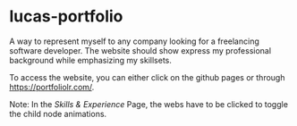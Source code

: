 # lucas-portfolio
A way to represent myself to any company looking for a freelancing software developer. The website should show express my professional background while emphasizing my skillsets.

To access the website, you can either click on the github pages or through https://portfoliolr.com/.

Note: In the _Skills & Experience_ Page, the webs have to be clicked to toggle the child node animations.
